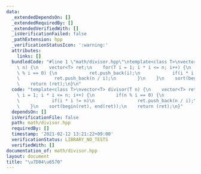 ```yaml
---
data:
  _extendedDependsOn: []
  _extendedRequiredBy: []
  _extendedVerifiedWith: []
  _isVerificationFailed: false
  _pathExtension: hpp
  _verificationStatusIcon: ':warning:'
  attributes:
    links: []
  bundledCode: "#line 1 \"math/divisor.hpp\"\ntemplate<class T>\nvector<T> divisor(T\
    \ n) {\n    vector<T> ret;\n    for(T i = 1; i * i <= n; i++) {\n        if(n\
    \ % i == 0) {\n            ret.push_back(i);\n            if(i * i != n)\n   \
    \             ret.push_back(n / i);\n        }\n    }\n    sort(begin(ret), end(ret));\n\
    \    return (ret);\n}\n"
  code: "template<class T>\nvector<T> divisor(T n) {\n    vector<T> ret;\n    for(T\
    \ i = 1; i * i <= n; i++) {\n        if(n % i == 0) {\n            ret.push_back(i);\n\
    \            if(i * i != n)\n                ret.push_back(n / i);\n        }\n\
    \    }\n    sort(begin(ret), end(ret));\n    return (ret);\n}"
  dependsOn: []
  isVerificationFile: false
  path: math/divisor.hpp
  requiredBy: []
  timestamp: '2021-02-12 13:21:22+09:00'
  verificationStatus: LIBRARY_NO_TESTS
  verifiedWith: []
documentation_of: math/divisor.hpp
layout: document
title: "\u7D04\u6570"
---
```

